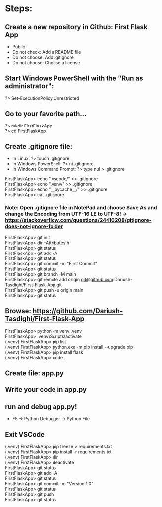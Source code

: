 # Steps:

## Create a new repository in Github: First Flask App

-	Public
-	Do not check: Add a README file
-	Do not choose: Add .gitignore
-	Do not choose: Choose a license

## Start Windows PowerShell with the "Run as administrator":

?> Set-ExecutionPolicy Unrestricted

## Go to your favorite path…

?> mkdir FirstFlaskApp \
?> cd FirstFlaskApp

## Create .gitignore file:

-	In Linux: ?> touch .gitignore
-	In Windows PowerShell: ?> ni .gitignore
-	In Windows Command Prompt: ?> type nul > .gitignore

FirstFlaskApp> echo ".vscode/" >> .gitignore \
FirstFlaskApp> echo ".venv/" >> .gitignore \
FirstFlaskApp> echo "\_\_pycache\_\_/" >> .gitignore \
FirstFlaskApp> cat .gitignore

### Note: Open .gitignore file in NotePad and choose Save As and change the Encoding from UTF-16 LE to UTF-8! &rarr; https://stackoverflow.com/questions/24410208/gitignore-does-not-ignore-folder

FirstFlaskApp> git init \
FirstFlaskApp> dir -Attributes:h \
FirstFlaskApp> git status \
FirstFlaskApp> git add -A \
FirstFlaskApp> git status \
FirstFlaskApp> git commit -m "First Commit" \
FirstFlaskApp> git status \
FirstFlaskApp> git branch -M main \
FirstFlaskApp> git remote add origin git@github.com:Dariush-Tasdighi/First-Flask-App.git \
FirstFlaskApp> git push -u origin main \
FirstFlaskApp> git status

## Browse: https://github.com/Dariush-Tasdighi/First-Flask-App

FirstFlaskApp> python -m venv .venv \
FirstFlaskApp> .venv\Scripts\activate \
(.venv) FirstFlaskApp> pip list \
(.venv) FirstFlaskApp> python.exe -m pip install --upgrade pip \
(.venv) FirstFlaskApp> pip install flask \
(.venv) FirstFlaskApp> code .

##	Create file: app.py
## Write your code in app.py
##	run and debug app.py!
-	F5 &rarr; Python Debugger &rarr; Python File
## Exit VSCode

(.venv) FirstFlaskApp> pip freeze > requirements.txt \
(.venv) FirstFlaskApp> pip install -r requirements.txt \
(.venv) FirstFlaskApp> dir \
(.venv) FirstFlaskApp> deactivate \
FirstFlaskApp> git status \
FirstFlaskApp> git add -A \
FirstFlaskApp> git status \
FirstFlaskApp> git commit -m "Version 1.0" \
FirstFlaskApp> git status \
FirstFlaskApp> git push \
FirstFlaskApp> git status
